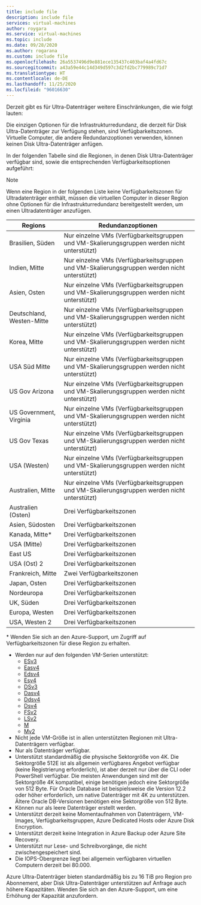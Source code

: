 ```yaml
---
title: include file
description: include file
services: virtual-machines
author: roygara
ms.service: virtual-machines
ms.topic: include
ms.date: 09/28/2020
ms.author: rogarana
ms.custom: include file
ms.openlocfilehash: 26a5537496d9e881ece135437c403baf4a4fd67c
ms.sourcegitcommit: a43a59e44c14d349d597c3d2fd2bc779989c71d7
ms.translationtype: HT
ms.contentlocale: de-DE
ms.lasthandoff: 11/25/2020
ms.locfileid: "96016630"
---
```

Derzeit gibt es für Ultra-Datenträger weitere Einschränkungen, die wie folgt lauten:

Die einzigen Optionen für die Infrastrukturredundanz, die derzeit für Disk Ultra-Datenträger zur Verfügung stehen, sind Verfügbarkeitszonen. Virtuelle Computer, die andere Redundanzoptionen verwenden, können keinen Disk Ultra-Datenträger anfügen.

In der folgenden Tabelle sind die Regionen, in denen Disk Ultra-Datenträger verfügbar sind, sowie die entsprechenden Verfügbarkeitsoptionen aufgeführt:

> [!NOTE]
> Wenn eine Region in der folgenden Liste keine Verfügbarkeitszonen für Ultradatenträger enthält, müssen die virtuellen Computer in dieser Region ohne Optionen für die Infrastrukturredundanz bereitgestellt werden, um einen Ultradatenträger anzufügen.

|Regions  |Redundanzoptionen  |
|---------|---------|
|Brasilien, Süden     |Nur einzelne VMs (Verfügbarkeitsgruppen und VM-Skalierungsgruppen werden nicht unterstützt)|
|Indien, Mitte     |Nur einzelne VMs (Verfügbarkeitsgruppen und VM-Skalierungsgruppen werden nicht unterstützt)|
|Asien, Osten     |Nur einzelne VMs (Verfügbarkeitsgruppen und VM-Skalierungsgruppen werden nicht unterstützt)|
|Deutschland, Westen-Mitte     |Nur einzelne VMs (Verfügbarkeitsgruppen und VM-Skalierungsgruppen werden nicht unterstützt)|
|Korea, Mitte     |Nur einzelne VMs (Verfügbarkeitsgruppen und VM-Skalierungsgruppen werden nicht unterstützt)|
|USA Süd Mitte    |Nur einzelne VMs (Verfügbarkeitsgruppen und VM-Skalierungsgruppen werden nicht unterstützt)|
|US Gov Arizona     |Nur einzelne VMs (Verfügbarkeitsgruppen und VM-Skalierungsgruppen werden nicht unterstützt)|
|US Government, Virginia     |Nur einzelne VMs (Verfügbarkeitsgruppen und VM-Skalierungsgruppen werden nicht unterstützt)|
|US Gov Texas     |Nur einzelne VMs (Verfügbarkeitsgruppen und VM-Skalierungsgruppen werden nicht unterstützt)|
|USA (Westen)     |Nur einzelne VMs (Verfügbarkeitsgruppen und VM-Skalierungsgruppen werden nicht unterstützt)        |
|Australien, Mitte    |Nur einzelne VMs (Verfügbarkeitsgruppen und VM-Skalierungsgruppen werden nicht unterstützt)|
|Australien (Osten)     |Drei Verfügbarkeitszonen         |
|Asien, Südosten    |Drei Verfügbarkeitszonen        |
|Kanada, Mitte*     |Drei Verfügbarkeitszonen          |
|USA (Mitte)     |Drei Verfügbarkeitszonen          |
|East US     |Drei Verfügbarkeitszonen          |
|USA (Ost) 2     |Drei Verfügbarkeitszonen         |
|Frankreich, Mitte    |Zwei Verfügbarkeitszonen        |
|Japan, Osten    |Drei Verfügbarkeitszonen        |
|Nordeuropa    |Drei Verfügbarkeitszonen        |
|UK, Süden    |Drei Verfügbarkeitszonen        |
|Europa, Westen    | Drei Verfügbarkeitszonen|
|USA, Westen 2    |Drei Verfügbarkeitszonen|

\* Wenden Sie sich an den Azure-Support, um Zugriff auf Verfügbarkeitszonen für diese Region zu erhalten.

- Werden nur auf den folgenden VM-Serien unterstützt:
    - [ESv3](../articles/virtual-machines/ev3-esv3-series.md#esv3-series)
    - [Easv4](../articles/virtual-machines/eav4-easv4-series.md#easv4-series)
    - [Edsv4](../articles/virtual-machines/edv4-edsv4-series.md#edsv4-series)
    - [Esv4](../articles/virtual-machines/ev4-esv4-series.md#esv4-series)
    - [DSv3](../articles/virtual-machines/dv3-dsv3-series.md#dsv3-series)
    - [Dasv4](../articles/virtual-machines/dav4-dasv4-series.md#dasv4-series)
    - [Ddsv4](../articles/virtual-machines/ddv4-ddsv4-series.md#ddsv4-series)
    - [Dsv4](../articles/virtual-machines/dv4-dsv4-series.md#dsv4-series)
    - [FSv2](../articles/virtual-machines/fsv2-series.md)
    - [LSv2](../articles/virtual-machines/lsv2-series.md)
    - [M](../articles/virtual-machines/workloads/sap/hana-vm-operations-storage.md)
    - [Mv2](../articles/virtual-machines/workloads/sap/hana-vm-operations-storage.md)
- Nicht jede VM-Größe ist in allen unterstützten Regionen mit Ultra-Datenträgern verfügbar.
- Nur als Datenträger verfügbar. 
- Unterstützt standardmäßig die physische Sektorgröße von 4K. Die Sektorgröße 512E ist als allgemein verfügbares Angebot verfügbar (keine Registrierung erforderlich), ist aber derzeit nur über die CLI oder PowerShell verfügbar. Die meisten Anwendungen sind mit der Sektorgröße 4K kompatibel, einige benötigen jedoch eine Sektorgröße von 512 Byte. Für Oracle Database ist beispielsweise die Version 12.2 oder höher erforderlich, um native Datenträger mit 4K zu unterstützen. Ältere Oracle DB-Versionen benötigen eine Sektorgröße von 512 Byte.
- Können nur als leere Datenträger erstellt werden.
- Unterstützt derzeit keine Momentaufnahmen von Datenträgern, VM-Images, Verfügbarkeitsgruppen, Azure Dedicated Hosts oder Azure Disk Encryption.
- Unterstützt derzeit keine Integration in Azure Backup oder Azure Site Recovery.
- Unterstützt nur Lese- und Schreibvorgänge, die nicht zwischengespeichert sind.
- Die IOPS-Obergrenze liegt bei allgemein verfügbaren virtuellen Computern derzeit bei 80.000.

Azure Ultra-Datenträger bieten standardmäßig bis zu 16 TiB pro Region pro Abonnement, aber Disk Ultra-Datenträger unterstützen auf Anfrage auch höhere Kapazitäten. Wenden Sie sich an den Azure-Support, um eine Erhöhung der Kapazität anzufordern.
